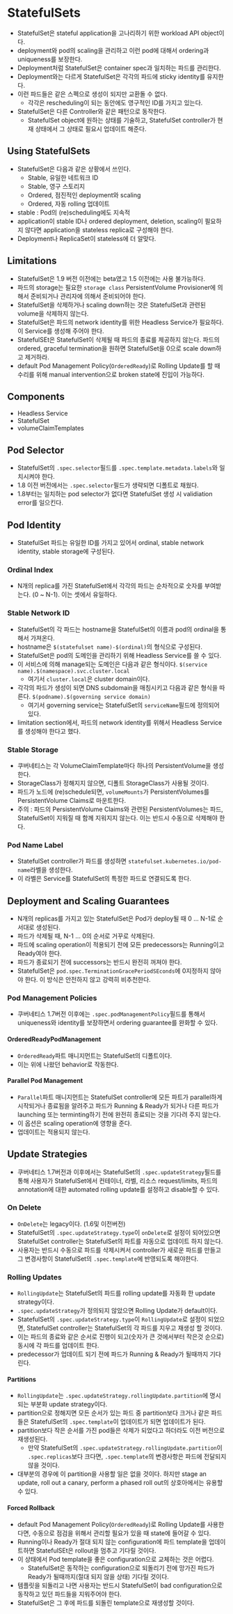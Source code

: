 # StatefulSets

* StatefulSet은 stateful application을 고나리하기 위한 workload API object이다.
* deployment와 pod의 scaling을 관리하고 이런 pod에 대해서 ordering과 uniqueness를 보장한다.
* Deployment처럼 StatefulSet은 container spec과 일치하는 파드를 관리한다.
* Deployment와는 다르게 StatefulSet은 각각의 파드에 sticky identity를 유지한다.
* 이런 파드들은 같은 스펙으로 생성이 되지만 교환돌 수 없다.
  * 각각은 rescheduling이 되는 동안에도 영구적인 ID를 가지고 있는다.
* StatefulSet은 다른 Controller와 같은 패턴으로 동작한다.
  * StatefulSet object에 원하는 상태를 기술하고, StatefulSet controller가 현재 상태에서 그 상태로 필요시 업데이트 해준다.

## Using StatefulSets

* StatefulSet은 다음과 같은 상황에서 쓰인다.
  * Stable, 유일한 네트워크 ID
  * Stable, 영구 스토리지
  * Ordered, 점진적인 deployment와 scaling
  * Ordered, 자동 rolling 업데이트
* stable : Pod의 (re)scheduling에도 지속적
* application이 stable ID나 ordered deployment, deletion, scaling이 필요하지 않다면 application을 stateless replica로 구성해야 한다.
* Deployment나 ReplicaSet이 stateless에 더 알맞다.

## Limitations

* StatefulSet은 1.9 버전 이전에는 beta였고 1.5 이전에는 사용 불가능하다.
* 파드의 storage는 필요한 `storage class` PersistentVolume Provisioner에 의해서 준비되거나 관리자에 의해서 준비되어야 한다.
* StatefulSet을 삭제하거나 scaling down하는 것은 StatefulSet과 관련된 volume을 삭제하지 않는다.
* StatefulSet은 파드의 network identity를 위한 Headless Service가 필요하다. 이 Service를 생성해 주어야 한다.
* StatefulSEt은 StatefulSet이 삭제될 때 파드의 종료를 제공하지 않는다. 파드의 ordered, graceful termination을 원하면 StatefulSet을 0으로 scale down하고 제거하라.
* default Pod Management Policy(`OrderedReady`)로 Rolling Update를 할 때 수리를 위해 manual intervention으로 broken state에 진입이 가능하다.

## Components

* Headless Service
* StatefulSet
* volumeClaimTemplates

## Pod Selector

* StatefulSet의 `.spec.selector`필드를 `.spec.template.metadata.labels`와 일치시켜야 한다.
* 1.8 이전 버전에서는 `.spec.selector`필드가 생략되면 디폴트로 채웠다.
* 1.8부터는 일치하는 pod selector가 없다면 StatefulSet 생성 시 validiation error를 일으킨다.

## Pod Identity

* StatefulSet 파드는 유일한 ID를 가지고 있어서 ordinal, stable network identity, stable storage에 구성된다.

### Ordinal Index

* N개의 replica를 가진 StatefulSet에서 각각의 파드는 순차적으로 숫자를 부여받는다. (0 ~ N-1). 이는 셋에서 유일하다.

### Stable Network ID

* StatefulSet의 각 파드는 hostname을 StatefulSet의 이름과 pod의 ordinal을 통해서 가져온다.
* hostname은 `$(statefulset name)-$(ordinal)`의 형식으로 구성된다.
* StatefulSet은 pod의 도메인을 관리하기 위해 Headless Service를 쓸 수 있다.
* 이 서비스에 의해 manage되는 도메인은 다음과 같은 형식이다. `$(service name).$(namespace).svc.cluster.local`
  * 여기서 `cluster.local`은 cluster domain이다.
* 각각의 파드가 생성이 되면 DNS subdomain을 매칭시키고 다음과 같은 형식을 따른다. `$(podname).$(governing service domain)`
  * 여기서 governing service는 StatefulSet의 `serviceName`필드에 정의되어 있다.
* limitation section에서, 파드의 network identity를 위해서 Headless Service를 생성해야 한다고 했다.

### Stable Storage

* 쿠버네티스는 각 VolumeClaimTemplate마다 하나의 PersistentVolume을 생성한다. 
* StorageClass가 정해지지 않으면, 디폴트 StorageClass가 사용될 것이다.
* 파드가 노드에 (re)schedule되면, `volumeMounts`가 PersistentVolumes를 PersistentVolume Claims로 마운트한다.
* 주의 : 파드의 PersistentVolume Claims와 관련된 PersistentVolumes는 파드, StatefulSet이 지워질 때 함께 지워지지 않는다. 이는 반드시 수동으로 삭제해야 한다.

### Pod Name Label

* StatefulSet controller가 파드를 생성하면 `statefulset.kubernetes.io/pod-name`라벨을 생성한다.
* 이 라벨은 Service를 StatefulSet의 특정한 파드로 연결되도록 한다.

## Deployment and Scaling Guarantees

* N개의 replicas를 가지고 있는 StatefulSet은 Pod가 deploy될 때 0 ... N-1로 순서대로 생성된다.
* 파드가 삭제될 때, N-1 ... 0의 순서로 거꾸로 삭제된다.
* 파드에 scaling operation이 적용되기 전에 모든 predecessors는 Running이고 Ready여야 한다.
* 파드가 종료되기 전에 successors는 반드시 완전히 꺼져야 한다.
* StatefulSet은 `pod.spec.TerminationGracePeriodSEconds`에 0지정하지 않아야 한다. 이 방식은 안전하지 않고 강력히 비추천한다.

### Pod Management Policies

* 쿠버네티스 1.7버전 이후에는 `.spec.podManagementPolicy`필드를 통해서 uniqueness와 identity를 보장하면서 ordering guarantee를 완화할 수 있다.

#### OrderedReadyPodManagement

* `OrderedReady`파트 매니지먼트는 StatefulSet의 디폴트이다.
* 이는 위에 나왔던 behavior로 작동한다.

#### Parallel Pod Management

* `Parallel`파트 매니지먼트는 StatefulSet controller에 모든 파트가 parallel하게 시작되거나 종료됨을 알려주고 파드가 Running & Ready가 되거나 다른 파드가 launching 또는 terminting하기 전에 완전히 종료되는 것을 기다려 주지 않는다.
* 이 옵션은 scaling operation에 영향을 준다.
* 업데이트는 적용되지 않는다.

## Update Strategies

* 쿠버네티스 1.7버전과 이후에서는 StatefulSet의 `.spec.updateStrategy`필드를 통해 사용자가 StatefulSet에서 컨테이너, 라벨, 리소스 request/limits, 파드의 annotation에 대한 automated rolling update를 설정하고 disable할 수 있다.

### On Delete

* `OnDelete`는 legacy이다. (1.6및 이전버전)
* StatefulSet의 `.spec.updateStrategy.type`이 `onDelete`로 설정이 되어있으면 StatefulSet controller는 StatefulSet의 파트를 자동으로 업데이트 하지 않는다.
* 사용자는 반드시 수동으로 파드를 삭제시켜서 controller가 새로운 파드를 만들고 그 변경사항이 StatefulSet의 `.spec.template`에 반영되도록 해야한다.

### Rolling Updates

* `RollingUpdate`는 StatefulSet의 파드를 rolling update를 자동화 한 update strategy이다.
* `.spec.updateStrategy`가 정의되지 않았으면 Rolling Update가 default이다.
* StatefulSet의 `.spec.updateStrategy.type`이 `RollingUpdate`로 설정이 되었으면, StatefulSet controller는 StatefulSet의 각 파드를 지우고 재생성 할 것이다.
* 이는 파드의 종료와 같은 순서로 진행이 되고(숫자가 큰 것에서부터 작은것 순으로) 동시에 각 파드를 업데이트 한다.
* predecessor가 업데이트 되기 전에 파드가 Running & Ready가 될때까지 기다린다.

#### Partitions

* `RollingUpdate`는 `.spec.updateStrategy.rollingUpdate.partition`에 명시되는 부분화 update strategy이다.
* partition으로 정해지면 모든 순서가 있는 파드 중 partition보다 크거나 같은 파드들은 StatefulSet의 `.spec.template`이 업데이트가 되면 업데이트가 된다.
* partition보다 작은 순서를 가진 pod들은 삭제가 되었다고 하더라도 이전 버전으로 재생성된다.
  * 만약 StatefulSet의 `.spec.updateStrategy.rollingUpdate.partition`이 `.spec.replicas`보다 크다면, `.spec.template`의 변경사항은 파드에 전달되지 않을 것이다.
* 대부분의 경우에 이 partition을 사용할 일은 없을 것이다. 하지만 stage an update, roll out a canary, perform a phased roll out의 상호아에서는 유용할 수 있다.

#### Forced Rollback

* default Pod Management Policy(`OrderedReady`)로 Rolling Update를 사용한다면, 수동으로 점검을 위해서 관리할 필요가 있을 때 state에 들어갈 수 있다.
* Running이나 Ready가 절대 되지 않는 configuration에 파드 template을 업데이트하면 StatefulSEt은 rollout을 멈추고 기다릴 것이다.
* 이 상태에서 Pod template을 좋은 configuration으로 교체하는 것은 어렵다.
  * StatefulSet은 동작하는 configuration으로 되돌리기 전에 망가진 파드가 Ready가 될때까지(절대 되지 않을 상태) 기다릴 것이다.
* 템플릿을 되돌리고 나면 사용자는 반드시 StatefulSet이 bad configuration으로 동작하고 있던 파드들을 지워주어야 한다.
* StatefulSet은 그 후에 파드를 되돌린 template으로 재생성할 것이다.

## 